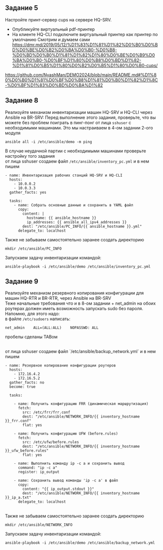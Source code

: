 ## Задание 5
Настройте принт-сервер cups на сервере HQ-SRV.
- Опубликуйте виртуальный pdf-принтер
- На клиенте HQ-CLI подключите виртуальный принтер как принтер по умолчанию
Смотрим и думаем сами
https://dmr.md/2019/05/12/%D1%83%D1%81%D1%82%D0%B0%D0%BD%D0%BE%D0%B2%D0%BA%D0%B0-%D0%B8-%D0%BD%D0%B0%D1%81%D1%82%D1%80%D0%BE%D0%B9%D0%BA%D0%B0-%D0%BF%D1%80%D0%B8%D0%BD%D1%82-%D1%81%D0%B5%D1%80%D0%B2%D0%B5%D1%80%D0%B0-cups/

https://github.com/NyashMan/DEMO2024/blob/main/README.md#%D1%80%D0%B0%D1%81%D0%BF%D0%B8%D1%81%D0%B0%D1%82%D1%8C-%D0%BF%D1%83%D0%BD%D0%BA%D1%82

## Задание 8
Реализуйте механизм инвентаризации машин HQ-SRV и HQ-CLI через Ansible на BR-SRV:
Перед выполнение этого задания, проверьте, что вы можете без проблем поиграть в пинг-понг от лица `sshuser` с необходимыми машинами. Это мы настраиваем в 4-ом задании 2-ого модуля
```
ansible all -i /etc/ansible/demo -m ping
```
В случае неудачной партии с необходимыми машинами проверьте настройку того задания
<br/>
от лица sshuser создаем файл `/etc/ansible/inventory_pc.yml` и в нем пишем
```
- name: Инвентаризация рабочих станций HQ-SRV и HQ-CLI
  hosts:
    - 10.0.0.2
    - 10.0.3.3
  gather_facts: yes

  tasks:
    - name: Собрать основные данные и сохранить в YAML файл
      copy:
        content: |
          hostname: {{ ansible_hostname }}
          ip_addresses: {{ ansible_all_ipv4_addresses }}
        dest: "/etc/ansible/PC_INFO/{{ ansible_hostname }}.yml"
      delegate_to: localhost
```

Также не забываем самостоятельно заранее создать директорию 
```
mkdir /etc/ansible/PC_INFO
```

Запускаем задачу инвентаризации командой:
```
ansible-playbook -i /etc/ansible/demo /etc/ansible/inventory_pc.yml
```

## Задание 9
Реализуйте механизм резервного копирования конфигурации для машин HQ-RTR и BR-RTR, через Ansible на BR-SRV
<br/>
Теже начальные требования что и в 8-ом задании + net_admin на обоих роутерах должен иметь возможность запускать sudo без пароля. Напомню, для этого надо:
<br/>
в файле `/etc/sudoers` написать:
```
net_admin    ALL=(ALL:ALL)    NOPASSWD: ALL
```
пробелы сделаны TABом

<br/>
от лица sshuser создаем файл `/etc/ansible/backup_network.yml` и в нем пишем

```
- name: Резервное копирование конфигурации роутеров
  hosts:
    - 172.16.4.2
    - 172.16.5.2
  gather_facts: no
  become: true

  tasks:

    - name: Получить конфигурацию FRR (динамическая маршрутизация)
      fetch:
        src: /etc/frr/frr.conf
        dest: "/etc/ansible/NETWORK_INFO/{{ inventory_hostname }}_frr.conf"
        flat: yes

    - name: Получить конфигурацию UFW (before.rules)
      fetch:
        src: /etc/ufw/before.rules
        dest: "/etc/ansible/NETWORK_INFO/{{ inventory_hostname }}_ufw_before.rules"
        flat: yes

    - name: Выполнить команду ip -c a и сохранить вывод
      command: "ip -c a"
      register: ip_output

    - name: Сохранить вывод команды 'ip -c a' в файл
      copy:
        content: "{{ ip_output.stdout }}"
        dest: "/etc/ansible/NETWORK_INFO/{{ inventory_hostname }}_ip_a.txt"
      delegate_to: localhost
```

<br/>
Также не забываем самостоятельно заранее создать директорию

```
mkdir /etc/ansible/NETWORK_INFO
```

Запускаем задачу инвентаризации командой:

```
ansible-playbook -i /etc/ansible/demo /etc/ansible/backup_network.yml
```